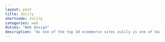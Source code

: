 ```yaml
---
layout: post
title: Zulily
shortcode: zulily
categories: web
duties: "Web design"
description: "As one of the top 10 ecommerce sites zulily is one of Seattle’s up and coming start ups. With their unique ‘browse and discover’ style of shopping, zulily helps moms and women of all walks of life discover amazing products at a great price. Placed on the marketing team I created ads for girls, women, maternity, plus, home, and many more. Garnering insight working closely with the marketing team my ads excelled in both conversion and activation rates."
---
```

